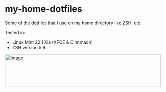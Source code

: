 # my-home-dotfiles
Some of the dotfiles that i use on my home directory like ZSH, etc.

Tested in:
- Linux Mint 22.1 Xia (XFCE & Cinnmaon)
- ZSH version 5.9

<img width="498" height="104" alt="image" src="https://github.com/user-attachments/assets/dcf9dc5a-a40b-42e1-bff2-a57f1f7207e9" />
